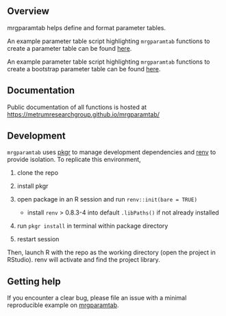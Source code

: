 
<!-- README.md is generated from README.Rmd. Please edit that file -->

## Overview

mrgparamtab helps define and format parameter tables.

An example parameter table script highlighting `mrgparamtab` functions
to create a parameter table can be found
[here](https://github.com/metrumresearchgroup/expo1-nonmem-foce/blob/main/script/pk-final-model-table.R).

An example parameter table script highlighting `mrgparamtab` functions
to create a bootstrap parameter table can be found
[here](https://github.com/metrumresearchgroup/expo1-nonmem-foce/blob/main/script/pk-final-model-table-boot.R).

## Documentation

Public documentation of all functions is hosted at
<https://metrumresearchgroup.github.io/mrgparamtab/>

## Development

`mrgparamtab` uses [pkgr](https://github.com/metrumresearchgroup/pkgr)
to manage development dependencies and
[renv](https://rstudio.github.io/renv/) to provide isolation. To
replicate this environment,

1.  clone the repo

2.  install pkgr

3.  open package in an R session and run `renv::init(bare = TRUE)`

    -   install `renv` \> 0.8.3-4 into default `.libPaths()` if not
        already installed

4.  run `pkgr install` in terminal within package directory

5.  restart session

Then, launch R with the repo as the working directory (open the project
in RStudio). renv will activate and find the project library.

## Getting help

If you encounter a clear bug, please file an issue with a minimal
reproducible example on
[mrgparamtab](https://github.com/mrgparamtab/issues).
